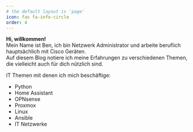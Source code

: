 ```yaml
---
# the default layout is 'page'
icon: fas fa-info-circle
order: 4
---
```


__Hi, willkommen!__  
Mein Name ist Ben, ich bin Netzwerk Administrator und arbeite beruflich hauptsächlich mit Cisco Geräten.  
Auf diesem Blog notiere ich meine Erfahrungen zu verschiedenen Themen, die vielleicht auch für dich nützlich sind.

IT Themen mit denen ich mich beschäftige:

- Python
- Home Assistant
- OPNsense
- Proxmox
- Linux
- Ansible
- IT Netzwerke
